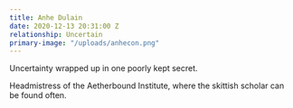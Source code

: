 ```yaml
---
title: Anhe Dulain
date: 2020-12-13 20:31:00 Z
relationship: Uncertain
primary-image: "/uploads/anhecon.png"
---
```


Uncertainty wrapped up in one poorly kept secret.  

Headmistress of the Aetherbound Institute, where the skittish scholar can be found often.